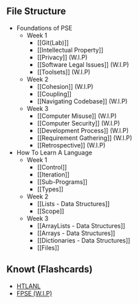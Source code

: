 ## File Structure
- Foundations of PSE
	- Week 1
		- [[Git(Lab)]]
		- [[Intellectual Property]]
		- [[Privacy]] (W.I.P)
		- [[Software Legal Issues]] (W.I.P)
		- [[Toolsets]] (W.I.P)
	- Week 2
		- [[Cohesion]] (W.I.P)
		- [[Coupling]]
		- [[Navigating Codebase]] (W.I.P)
	- Week 3
		- [[Computer Misuse]] (W.I.P)
		- [[Computer Security]] (W.I.P)
		- [[Development Process]] (W.I.P)
		- [[Requirement Gathering]] (W.I.P)
		- [[Retrospective]] (W.I.P)
- How To Learn A Language
	- Week 1
		- [[Control]]
		- [[Iteration]]
		- [[Sub-Programs]]
		- [[Types]]
	- Week 2
		- [[Lists - Data Structures]]
		- [[Scope]]
	- Week 3
		- [[ArrayLists - Data Structures]]
		- [[Arrays - Data Structures]]
		- [[Dictionaries - Data Structures]]
		- [[Files]]
## Knowt (Flashcards)
- [HTLANL](https://knowt.com/folder/e390c133-d82c-4a8e-afe3-8f4637d2d7a9)
- [FPSE (W.I.P)](https://knowt.com/folder/43b4b6a0-37cc-4ab3-8e1b-87217741363d)
